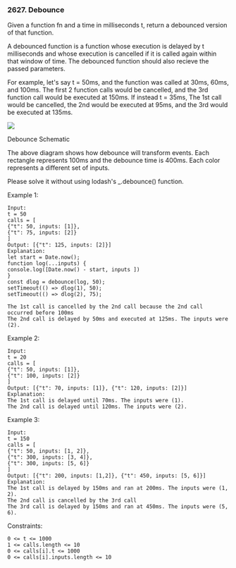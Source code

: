 ### 2627. Debounce

Given a function fn and a time in milliseconds t, return a debounced version of that function.

A debounced function is a function whose execution is delayed by t milliseconds and whose execution is cancelled if it is called again within that window of time. The debounced function should also recieve the passed parameters.

For example, let's say t = 50ms, and the function was called at 30ms, 60ms, and 100ms. The first 2 function calls would be cancelled, and the 3rd function call would be executed at 150ms. If instead t = 35ms, The 1st call would be cancelled, the 2nd would be executed at 95ms, and the 3rd would be executed at 135ms.

![](https://assets.leetcode.com/uploads/2023/04/08/screen-shot-2023-04-08-at-11048-pm.png)

Debounce Schematic

The above diagram shows how debounce will transform events. Each rectangle represents 100ms and the debounce time is 400ms. Each color represents a different set of inputs.

Please solve it without using lodash's _.debounce() function.



Example 1:

    Input:
    t = 50
    calls = [
    {"t": 50, inputs: [1]},
    {"t": 75, inputs: [2]}
    ]
    Output: [{"t": 125, inputs: [2]}]
    Explanation:
    let start = Date.now();
    function log(...inputs) {
    console.log([Date.now() - start, inputs ])
    }
    const dlog = debounce(log, 50);
    setTimeout(() => dlog(1), 50);
    setTimeout(() => dlog(2), 75);

    The 1st call is cancelled by the 2nd call because the 2nd call occurred before 100ms
    The 2nd call is delayed by 50ms and executed at 125ms. The inputs were (2).

Example 2:

    Input:
    t = 20
    calls = [
    {"t": 50, inputs: [1]},
    {"t": 100, inputs: [2]}
    ]
    Output: [{"t": 70, inputs: [1]}, {"t": 120, inputs: [2]}]
    Explanation:
    The 1st call is delayed until 70ms. The inputs were (1).
    The 2nd call is delayed until 120ms. The inputs were (2).

Example 3:

    Input:
    t = 150
    calls = [
    {"t": 50, inputs: [1, 2]},
    {"t": 300, inputs: [3, 4]},
    {"t": 300, inputs: [5, 6]}
    ]
    Output: [{"t": 200, inputs: [1,2]}, {"t": 450, inputs: [5, 6]}]
    Explanation:
    The 1st call is delayed by 150ms and ran at 200ms. The inputs were (1, 2).
    The 2nd call is cancelled by the 3rd call
    The 3rd call is delayed by 150ms and ran at 450ms. The inputs were (5, 6).



Constraints:

    0 <= t <= 1000
    1 <= calls.length <= 10
    0 <= calls[i].t <= 1000
    0 <= calls[i].inputs.length <= 10
